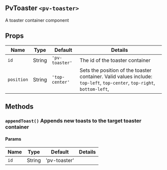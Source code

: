 ## PvToaster `<pv-toaster>`
A toaster container component

## Props
|Name|Type|Default|Details|
|---|---|---|---|
|`id`|String|`'pv-toaster'`|The id of the toaster container|
|`position`|String|`'top-center'`|Sets the position of the toaster container. Valid values include: `top-left`, `top-center`, `top-right`, `bottom-left`, |

## Methods
### `appendToast()` Appends new toasts to the target toaster container
#### Params
|Name|Type|Default|Details|
|---|---|---|---|
|`id`|String|'pv-toaster'|